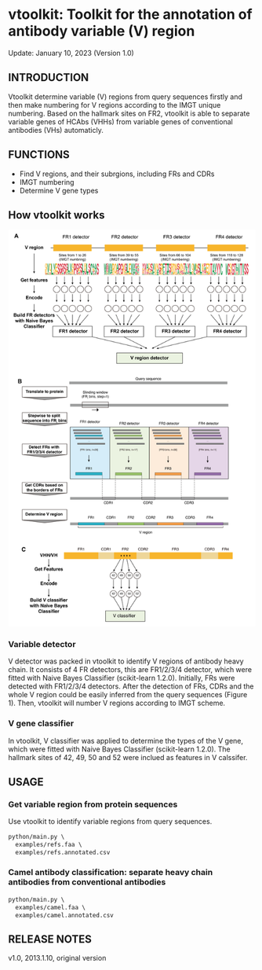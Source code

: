 # vtoolkit: Toolkit for the annotation of antibody variable (V) region
Update: January 10, 2023 (Version 1.0)


## INTRODUCTION
Vtoolkit determine variable (V) regions from query sequences firstly and then make numbering for V regions according to the IMGT unique numbering. Based on the hallmark sites on FR2, vtoolkit is able to separate variable genes of HCAbs (VHHs) from variable genes of conventional antibodies (VHs) automaticly.


## FUNCTIONS
- Find V regions, and their subrgions, including FRs and CDRs
- IMGT numbering
- Determine V gene types


## How vtoolkit works

<p align="center">
  <img width="600"  src="figures/figure1.png">
</p>

### Variable detector
V detector was packed in vtoolkit to identify V regions of antibody heavy chain. It consists of 4 FR detectors, this are FR1/2/3/4 detector, which were fitted with Naive Bayes Classifier (scikit-learn 1.2.0). Initially, FRs were detected with FR1/2/3/4 detectors. After the detection of FRs, CDRs and the whole V region could be easily inferred from the query sequences (Figure 1). Then, vtoolkit will number V regions according to IMGT scheme.

### V gene classifier
In vtoolkit, V classifier was applied to determine the types of the V gene, which were fitted with Naive Bayes Classifier (scikit-learn 1.2.0). The hallmark sites of 42, 49, 50 and 52 were inclued as features in V calssifer.


## USAGE
### Get variable region from protein sequences
Use vtoolkit to identify variable regions from query sequences.
```shell
python/main.py \
  examples/refs.faa \
  examples/refs.annotated.csv 
```

### Camel antibody classification: separate heavy chain antibodies from conventional antibodies
```shell
python/main.py \
  examples/camel.faa \
  examples/camel.annotated.csv 
```


## RELEASE NOTES
v1.0, 2013.1.10, original version
